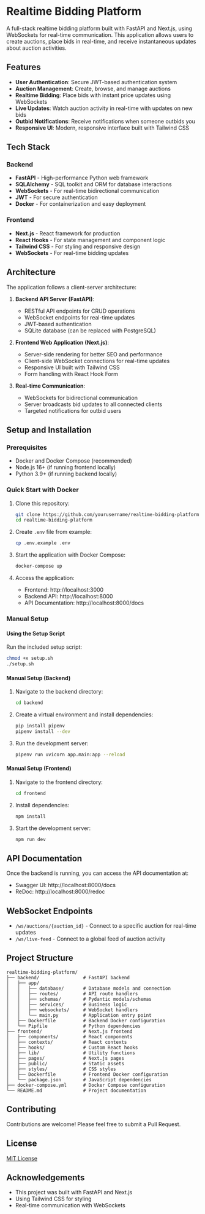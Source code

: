 # Realtime Bidding Platform

A full-stack realtime bidding platform built with FastAPI and Next.js, using WebSockets for real-time communication. This application allows users to create auctions, place bids in real-time, and receive instantaneous updates about auction activities.

## Features

- **User Authentication**: Secure JWT-based authentication system
- **Auction Management**: Create, browse, and manage auctions
- **Realtime Bidding**: Place bids with instant price updates using WebSockets
- **Live Updates**: Watch auction activity in real-time with updates on new bids
- **Outbid Notifications**: Receive notifications when someone outbids you
- **Responsive UI**: Modern, responsive interface built with Tailwind CSS

## Tech Stack

### Backend
- **FastAPI** - High-performance Python web framework
- **SQLAlchemy** - SQL toolkit and ORM for database interactions
- **WebSockets** - For real-time bidirectional communication
- **JWT** - For secure authentication
- **Docker** - For containerization and easy deployment

### Frontend
- **Next.js** - React framework for production
- **React Hooks** - For state management and component logic
- **Tailwind CSS** - For styling and responsive design
- **WebSockets** - For real-time bidding updates

## Architecture

The application follows a client-server architecture:

1. **Backend API Server (FastAPI)**:
   - RESTful API endpoints for CRUD operations
   - WebSocket endpoints for real-time updates
   - JWT-based authentication
   - SQLite database (can be replaced with PostgreSQL)

2. **Frontend Web Application (Next.js)**:
   - Server-side rendering for better SEO and performance
   - Client-side WebSocket connections for real-time updates
   - Responsive UI built with Tailwind CSS
   - Form handling with React Hook Form

3. **Real-time Communication**:
   - WebSockets for bidirectional communication
   - Server broadcasts bid updates to all connected clients
   - Targeted notifications for outbid users

## Setup and Installation

### Prerequisites
- Docker and Docker Compose (recommended)
- Node.js 16+ (if running frontend locally)
- Python 3.9+ (if running backend locally)

### Quick Start with Docker

1. Clone this repository:
   ```bash
   git clone https://github.com/yourusername/realtime-bidding-platform.git
   cd realtime-bidding-platform
   ```

2. Create `.env` file from example:
   ```bash
   cp .env.example .env
   ```

3. Start the application with Docker Compose:
   ```bash
   docker-compose up
   ```

4. Access the application:
   - Frontend: http://localhost:3000
   - Backend API: http://localhost:8000
   - API Documentation: http://localhost:8000/docs

### Manual Setup

#### Using the Setup Script

Run the included setup script:
```bash
chmod +x setup.sh
./setup.sh
```

#### Manual Setup (Backend)

1. Navigate to the backend directory:
   ```bash
   cd backend
   ```

2. Create a virtual environment and install dependencies:
   ```bash
   pip install pipenv
   pipenv install --dev
   ```

3. Run the development server:
   ```bash
   pipenv run uvicorn app.main:app --reload
   ```

#### Manual Setup (Frontend)

1. Navigate to the frontend directory:
   ```bash
   cd frontend
   ```

2. Install dependencies:
   ```bash
   npm install
   ```

3. Start the development server:
   ```bash
   npm run dev
   ```

## API Documentation

Once the backend is running, you can access the API documentation at:
- Swagger UI: http://localhost:8000/docs
- ReDoc: http://localhost:8000/redoc

## WebSocket Endpoints

- `/ws/auctions/{auction_id}` - Connect to a specific auction for real-time updates
- `/ws/live-feed` - Connect to a global feed of auction activity

## Project Structure

```
realtime-bidding-platform/
├── backend/                # FastAPI backend
│   ├── app/
│   │   ├── database/       # Database models and connection
│   │   ├── routes/         # API route handlers
│   │   ├── schemas/        # Pydantic models/schemas
│   │   ├── services/       # Business logic
│   │   ├── websockets/     # WebSocket handlers
│   │   └── main.py         # Application entry point
│   ├── Dockerfile          # Backend Docker configuration
│   └── Pipfile             # Python dependencies
├── frontend/               # Next.js frontend
│   ├── components/         # React components
│   ├── contexts/           # React contexts
│   ├── hooks/              # Custom React hooks
│   ├── lib/                # Utility functions
│   ├── pages/              # Next.js pages
│   ├── public/             # Static assets
│   ├── styles/             # CSS styles
│   ├── Dockerfile          # Frontend Docker configuration
│   └── package.json        # JavaScript dependencies
├── docker-compose.yml      # Docker Compose configuration
└── README.md               # Project documentation
```

## Contributing

Contributions are welcome! Please feel free to submit a Pull Request.

## License

[MIT License](LICENSE)

## Acknowledgements

- This project was built with FastAPI and Next.js
- Using Tailwind CSS for styling
- Real-time communication with WebSockets 